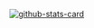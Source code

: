 [![github-stats-card](https://Pariikshit-stats-card.onrender.com/user?user=Pariikshit&layout=compact&theme=buefy)](https://github.com/Pariikshit/github-stats-card)
